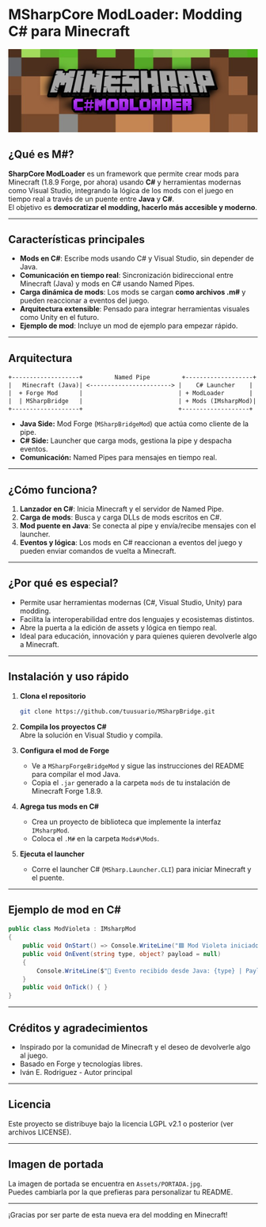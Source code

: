 # MSharpCore ModLoader: Modding C# para Minecraft

![Portada](Assets/PORTADA.jpg)

## ¿Qué es M#?

**SharpCore ModLoader** es un framework que permite crear mods para Minecraft (1.8.9 Forge, por ahora) usando **C#** y herramientas modernas como Visual Studio, integrando la lógica de los mods con el juego en tiempo real a través de un puente entre **Java** y **C#**.  
El objetivo es **democratizar el modding, hacerlo más accesible y moderno**.

---

## Características principales

- **Mods en C#**: Escribe mods usando C# y Visual Studio, sin depender de Java.
- **Comunicación en tiempo real**: Sincronización bidireccional entre Minecraft (Java) y mods en C# usando Named Pipes.
- **Carga dinámica de mods**: Los mods se cargan **como archivos .m#** y pueden reaccionar a eventos del juego.
- **Arquitectura extensible**: Pensado para integrar herramientas visuales como Unity en el futuro.
- **Ejemplo de mod**: Incluye un mod de ejemplo para empezar rápido.

---

## Arquitectura

```
+-------------------+         Named Pipe         +-------------------+
|   Minecraft (Java)| <-----------------------> |    C# Launcher    |
|  + Forge Mod      |                           | + ModLoader       |
|  | MSharpBridge   |                           | + Mods (IMsharpMod)|
+-------------------+                           +-------------------+
```

- **Java Side:** Mod Forge (`MSharpBridgeMod`) que actúa como cliente de la pipe.
- **C# Side:** Launcher que carga mods, gestiona la pipe y despacha eventos.
- **Comunicación:** Named Pipes para mensajes en tiempo real.

---

## ¿Cómo funciona?

1. **Lanzador en C#**: Inicia Minecraft y el servidor de Named Pipe.
2. **Carga de mods**: Busca y carga DLLs de mods escritos en C#.
3. **Mod puente en Java**: Se conecta al pipe y envía/recibe mensajes con el launcher.
4. **Eventos y lógica**: Los mods en C# reaccionan a eventos del juego y pueden enviar comandos de vuelta a Minecraft.

---

## ¿Por qué es especial?

- Permite usar herramientas modernas (C#, Visual Studio, Unity) para modding.
- Facilita la interoperabilidad entre dos lenguajes y ecosistemas distintos.
- Abre la puerta a la edición de assets y lógica en tiempo real.
- Ideal para educación, innovación y para quienes quieren devolverle algo a Minecraft.

---

## Instalación y uso rápido

1. **Clona el repositorio**  

   ```bash
   git clone https://github.com/tuusuario/MSharpBridge.git
   ```

2. **Compila los proyectos C#**  
   Abre la solución en Visual Studio y compila.

3. **Configura el mod de Forge**  
   - Ve a `MSharpForgeBridgeMod` y sigue las instrucciones del README para compilar el mod Java.
   - Copia el `.jar` generado a la carpeta `mods` de tu instalación de Minecraft Forge 1.8.9.

4. **Agrega tus mods en C#**  
   - Crea un proyecto de biblioteca que implemente la interfaz `IMsharpMod`.
   - Coloca el `.M#` en la carpeta `Mods#\Mods`.

5. **Ejecuta el launcher**  
   - Corre el launcher C# (`MSharp.Launcher.CLI`) para iniciar Minecraft y el puente.

---

## Ejemplo de mod en C#

```csharp
public class ModVioleta : IMsharpMod
{
    public void OnStart() => Console.WriteLine("🟪 Mod Violeta iniciado.");
    public void OnEvent(string type, object? payload = null)
    {
        Console.WriteLine($"📨 Evento recibido desde Java: {type} | Payload: {payload}");
    }
    public void OnTick() { }
}
```

---

## Créditos y agradecimientos

- Inspirado por la comunidad de Minecraft y el deseo de devolverle algo al juego.
- Basado en Forge y tecnologías libres.
- Iván E. Rodriguez - Autor principal

---

## Licencia

Este proyecto se distribuye bajo la licencia LGPL v2.1 o posterior (ver archivos LICENSE).

---

## Imagen de portada

La imagen de portada se encuentra en `Assets/PORTADA.jpg`.  
Puedes cambiarla por la que prefieras para personalizar tu README.

---

¡Gracias por ser parte de esta nueva era del modding en Minecraft!
